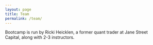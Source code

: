 ```yaml
---
layout: page
title: Team
permalink: /team/
---
```


Bootcamp is run by Ricki Heicklen, a former quant trader at Jane Street Capital, along with 2-3 instructors. 